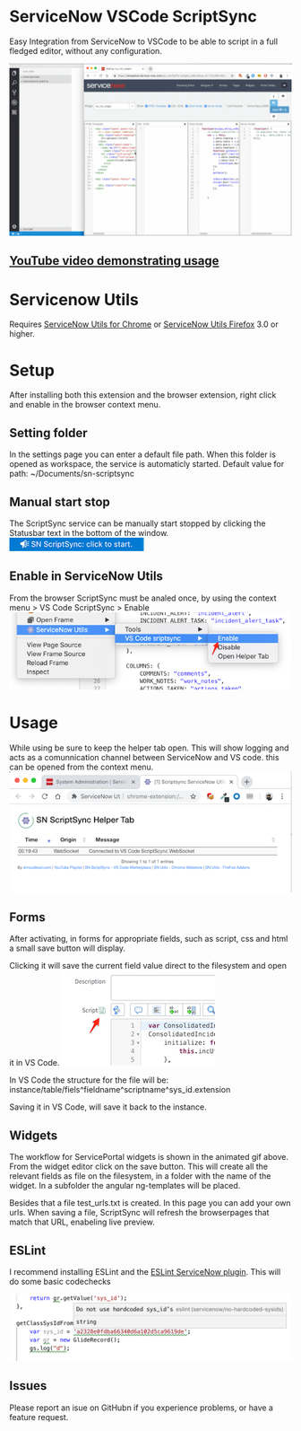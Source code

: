 # ServiceNow VSCode ScriptSync
Easy Integration from ServiceNow to VSCode to be able to script in a full fledged editor, without any configuration.

![Use Extension](img/sn-scriptsync.gif)

## [YouTube video demonstrating usage](https://www.youtube.com/watch?v=vCQ-PtQYnGU)

# Servicenow Utils
Requires 
[ServiceNow Utils for Chrome](https://chrome.google.com/webstore/detail/servicenow-utils/jgaodbdddndbaijmcljdbglhpdhnjobg) or 
[ServiceNow Utils Firefox](https://addons.mozilla.org/nl/firefox/addon/servicenow-utils2/) 3.0 or higher.


# Setup
After installing both this extension and the browser extension, right click and enable in the browser context menu.


## Setting folder
In the settings page you can enter a default file path.
When this folder is opened as workspace, the service is automaticly started.
Default value for path: ~/Documents/sn-scriptsync


## Manual start stop
The ScriptSync service can be manually start stopped by clicking the Statusbar text in the bottom of the window.
![Use Extension](img/startstop.png)

## Enable in ServiceNow Utils
From the browser ScriptSync must be analed once, by using the 
context menu > VS Code ScriptSync > Enable
![Use Extension](img/enablesnu.png)

# Usage
While using be sure to keep the helper tab open. This will show logging and acts as a comunnication channel between ServiceNow and VS code. this can be opened from the context menu.
![Helper tab](img/helpertab.png)

## Forms
After activating, in forms for appropriate fields, such as script, css and html a small save button will display.

Clicking it will save the current field value direct to the filesystem and open it in VS Code.
![Save from form](img/saveform.png)

In VS Code the structure for the file will be:
instance/table/fiels^fieldname^scriptname^sys_id.extension

Saving it in VS Code, will save it back to the instance.

## Widgets
The workflow for ServicePortal widgets is shown in the animated gif above. From the widget editor click on the save button.
This will create all the relevant fields as file on the filesystem, in a folder with the name of the widget.
In a subfolder the angular ng-templates will be placed.

Besides that a file test_urls.txt is created.
In this page you can add your own urls. When saving a file, ScriptSync will refresh the browserpages that match that URL, enabeling live preview.

## ESLint
I recommend installing ESLint and the [ESLint ServiceNow plugin](https://www.npmjs.com/package/eslint-plugin-servicenow).
This will do some basic codechecks

![ESLint](img/eslint.png)

## Issues
Please report an isue on GitHubn if you experience problems, or have a feature request.




